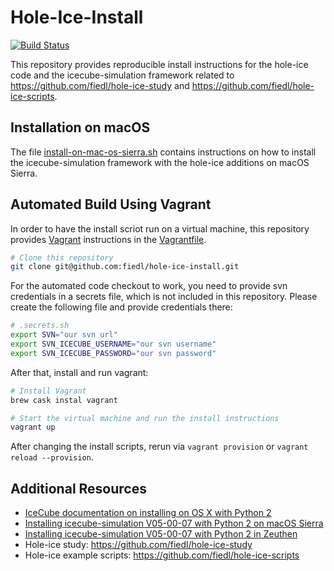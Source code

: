 # Hole-Ice-Install

[![Build Status](https://travis-ci.org/fiedl/hole-ice-install.svg?branch=master)](https://travis-ci.org/fiedl/hole-ice-install)

This repository provides reproducible install instructions for the hole-ice code and the icecube-simulation framework related to https://github.com/fiedl/hole-ice-study and https://github.com/fiedl/hole-ice-scripts.

## Installation on macOS

The file [install-on-mac-os-sierra.sh](install-on-mac-os-sierra.sh) contains instructions on how to install the icecube-simulation framework with the hole-ice additions on macOS Sierra.

## Automated Build Using Vagrant

In order to have the install scriot run on a virtual machine, this repository provides [Vagrant](http://vagrantup.com) instructions in the [Vagrantfile](Vagrantfile).

```bash
# Clone this repository
git clone git@github.com:fiedl/hole-ice-install.git
```

For the automated code checkout to work, you need to provide svn credentials in a secrets file, which is not included in this repository. Please create the following file and provide credentials there:

```bash
# .secrets.sh
export SVN="our svn url"
export SVN_ICECUBE_USERNAME="our svn username"
export SVN_ICECUBE_PASSWORD="our svn password"
```

After that, install and run vagrant:

```bash
# Install Vagrant
brew cask instal vagrant

# Start the virtual machine and run the install instructions
vagrant up
```

After changing the install scripts, rerun via `vagrant provision` or `vagrant reload --provision`.

## Additional Resources

- [IceCube documentation on installing on OS X with Python 2](http://software.icecube.wisc.edu/documentation/projects/cmake/supported_platforms/osx.html)
- [Installing icecube-simulation V05-00-07 with Python 2 on macOS Sierra](https://github.com/fiedl/hole-ice-study/blob/master/notes/2016-11-15_Installing_IceSim_on_macOS_Sierra.md)
- [Installing icecube-simulation V05-00-07 with Python 2 in Zeuthen](https://github.com/fiedl/hole-ice-study/blob/master/notes/2018-01-23_Installing_IceSim_in_Zeuthen.md)
- Hole-ice study: https://github.com/fiedl/hole-ice-study
- Hole-ice example scripts: https://github.com/fiedl/hole-ice-scripts
